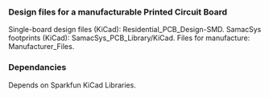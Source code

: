 ### Design files for a manufacturable Printed Circuit Board
Single-board design files (KiCad): Residential_PCB_Design-SMD.
SamacSys footprints (KiCad): SamacSys_PCB_Library/KiCad.
Files for manufacture: Manufacturer_Files.

### Dependancies
Depends on Sparkfun KiCad Libraries.
